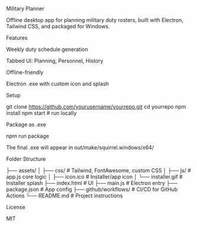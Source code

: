 Military Planner

Offline desktop app for planning military duty rosters, built with Electron, Tailwind CSS, and packaged for Windows.

Features

Weekly duty schedule generation

Tabbed UI: Planning, Personnel, History

Offline-friendly

Electron .exe with custom icon and splash


Setup

git clone https://github.com/yourusername/yourrepo.git
cd yourrepo
npm install
npm start   # run locally

Package as .exe

npm run package

The final .exe will appear in out/make/squirrel.windows/x64/

Folder Structure

├── assets/
│   ├── css/            # Tailwind, FontAwesome, custom CSS
│   ├── js/             # app.js core logic
│   ├── icon.ico        # Installer/app icon
│   └── installer.gif   # Installer splash
├── index.html          # UI
├── main.js             # Electron entry
├── package.json        # App config
├── github/workflows/   # CI/CD for GitHub Actions
└── README.md           # Project instructions

License

MIT

